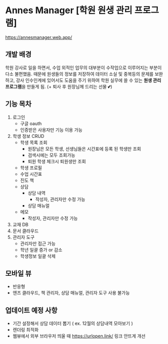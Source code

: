 # Annes Manager [학원 원생 관리 프로그램]
https://annesmanager.web.app/
## 개발 배경
학원 강사로 일을 하면서, 수업 외적인 업무의 대부분이 수작업으로 이루어지는 부분이 다소 불편했음.
때문에 원생들의 정보를 저장하여 데이터 소실 및 중복등의 문제를 보완하고, 강사 인수인계에 있어서도 도움을 주기 위하여 학원 실무에 쓸 수 있는 **원생 관리 프로그램**을 만들게 됨.
(+ 퇴사 후 원장님께 드리는 선물 💕)
## 기능 목차
1. 로그인
    - 구글 oauth
    - 인증받은 사용자만 기능 이용 가능
2. 학생 정보 CRUD
    - 학생 목록 조회
        - 원장님은 모든 학생, 선생님들은 시간표에 등록 된 학생만 조회
        - 검색시에는 모두 조회가능
        - 퇴원 학생 체크시 퇴원생만 조회
    - 학생 프로필
    - 수업 시간표
    - 진도 책
    - 상담
        - 상담 내역
            - 작성자, 관리자만 수정 가능
        - 상담 매뉴얼
    - 메모
        - 작성자, 관리자만 수정 가능
3. 교재 DB
4. 문서 클라우드
5. 관리자 도구 
    - 관리자만 접근 가능
    - 학년 일괄 증가 or 감소
    - 학생정보 일괄 삭제

## 모바일 뷰
- 반응형
- 앤즈 클라우드, 책 관리자, 상담 매뉴얼, 관리자 도구 사용 불가능
## 업데이트 예정 사항
- 기간 설정해서 상담 데이터 뽑기 ( ex. 12월의 상담내역 모아보기 )
- 렌더링 최적화
- 웹뷰에서 외부 브라우저 띄울 때 https://urlopen.link/ 링크 안뜨게 개선
